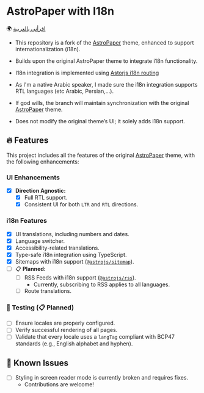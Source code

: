# AstroPaper with I18n

🌍 [اقرأنى بالعربية](README.ar.md)

- This repository is a fork of the [AstroPaper](https://github.com/satnaing/astro-paper) theme, enhanced to support internationalization (i18n).

- Builds upon the original AstroPaper theme to integrate i18n functionality.

- I18n integration is implemented using [Astorjs i18n routing](https://docs.astro.build/en/guides/internationalization/)

- As I'm a native Arabic speaker, I made sure the i18n integration supports RTL languages (etc Arabic, Persian,...).

- If god wills, the branch will maintain synchronization with the original [AstroPaper](https://github.com/satnaing/astro-paper) theme.

- Does not modify the original theme’s UI; it solely adds i18n support.

## 🔥 Features

This project includes all the features of the original [AstroPaper](https://github.com/satnaing/astro-paper) theme, with the following enhancements:

### UI Enhancements

- [x] **Direction Agnostic:**
  - [x] Full RTL support.
  - [x] Consistent UI for both `LTR` and `RTL` directions.

### i18n Features

- [x] UI translations, including numbers and dates.
- [x] Language switcher.
- [x] Accessibility-related translations.
- [x] Type-safe i18n integration using TypeScript.
- [x] Sitemaps with i18n support ([`@astrojs/sitemap`](https://docs.astro.build/en/guides/integrations-guide/sitemap/)).
- [ ] 📋 **Planned:**
  - [ ] RSS Feeds with i18n support ([`@astrojs/rss`](https://docs.astro.build/en/guides/rss/)).
    - Currently, subscribing to RSS applies to all languages.
  - [ ] Route translations.

### 🧪 Testing (📋 Planned)

- [ ] Ensure locales are properly configured.
- [ ] Verify successful rendering of all pages.
- [ ] Validate that every locale uses a `langTag` compliant with BCP47 standards (e.g., English alphabet and hyphen).

## 🚧 Known Issues

- [ ] Styling in screen reader mode is currently broken and requires fixes.
  - Contributions are welcome!

